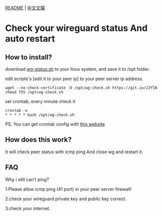 [README](README.md) | [中文文檔](README_zh.md)

# Check your wireguard status And auto restart

## How to install?

download [wg-status.sh](https://raw.githubusercontent.com/steveyiyo/check-wireguard-status/master/wg-check.sh) to your linux system, and save it to /opt folder.

edit scripts's [edit it to your peer ip] to your peer server ip address.
```
wget --no-check-certificate -O /opt/wg-check.sh https://git.io/JJYlN
chmod 755 /opt/wg-check.sh
```

set crontab, every minute check it
```
crontab -e
* * * * * bash /opt/wg-check.sh
```

PS. You can get crontab config with [this website](https://crontab.guru/)

## How does this work?

It will check peer status with icmp ping And close wg and restart it.

## FAQ

Why i still can't ping?

1.Please allow icmp ping (41 port) in your peer server firewall!

2.check your wireguard private key and public key correct.

3.check your internet.
